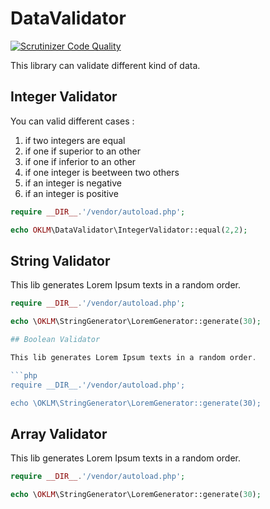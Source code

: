 # DataValidator

[![Scrutinizer Code Quality](https://scrutinizer-ci.com/g/remy-poirier/PSR/badges/quality-score.png?b=master)](https://scrutinizer-ci.com/g/remy-poirier/PSR/?branch=master)

This library can validate different kind of data.

## Integer Validator

You can valid different cases :
1) if two integers are equal
2) if one if superior to an other
3) if one if inferior to an other
4) if one integer is beetween two others
5) if an integer is negative
6) if an integer is positive

```php
require __DIR__.'/vendor/autoload.php';

echo OKLM\DataValidator\IntegerValidator::equal(2,2);
```

## String Validator

This lib generates Lorem Ipsum texts in a random order.

```php
require __DIR__.'/vendor/autoload.php';

echo \OKLM\StringGenerator\LoremGenerator::generate(30);

## Boolean Validator

This lib generates Lorem Ipsum texts in a random order.

```php
require __DIR__.'/vendor/autoload.php';

echo \OKLM\StringGenerator\LoremGenerator::generate(30);
```

## Array Validator

This lib generates Lorem Ipsum texts in a random order.

```php
require __DIR__.'/vendor/autoload.php';

echo \OKLM\StringGenerator\LoremGenerator::generate(30);


